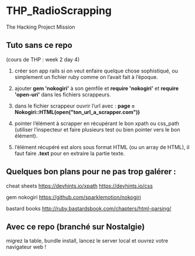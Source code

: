 # THP_RadioScrapping
The Hacking Project Mission

## Tuto sans ce repo

(cours de THP : week 2 day 4)

1. créer son app rails si on veut enfaire quelque chose sophistiqué, ou simplement un fichier ruby comme on l’avait fait à l’époque.

2. ajouter **gem 'nokogiri'** à son gemfile et **require 'nokogiri'** et **require 'open-uri'** dans les fichiers scrappeurs.

3. dans le fichier scrappeur ouvrir l’url avec :
**page = Nokogiri::HTML(open("ton_url_a_scrapper.com"))**

4. pointer l’élément à scrapper en récupérant le bon xpath ou css_path (utiliser l’inspecteur et faire plusieurs test ou bien pointer vers le bon élément).

5. l’élément récupéré est alors sous format HTML (ou un array de HTML), il faut faire **.text** pour en extraire la partie texte.

## Quelques bon plans pour ne pas trop galérer : 
cheat sheets
https://devhints.io/xpath
https://devhints.io/css

gem nokogiri
https://github.com/sparklemotion/nokogiri

bastard books
http://ruby.bastardsbook.com/chapters/html-parsing/

## Avec ce repo (branché sur Nostalgie)

migrez la table, bundle install, lancez le server local et ouvrez votre navigateur web !
